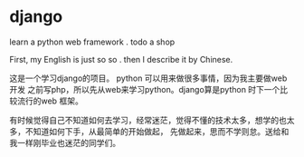 # django
learn a python web framework . todo a shop

First, my English is just so so .
then I describe it by Chinese. 

这是一个学习django的项目。
python 可以用来做很多事情，因为我主要做web开发 之前写php，所以先从web来学习python。django算是python 时下一个比较流行的web 框架。


有时候觉得自己不知道如何去学习，经常迷茫，觉得不懂的技术太多，想学的也太多，不知道如何下手，从最简单的开始做起，
先做起来，思而不学则怠。送给和我一样刚毕业也迷茫的同学们。
